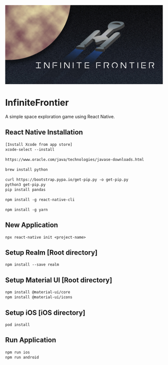 <img src="https://github.com/wizmint/InfiniteFrontier/blob/main/ios/Resources/IF%20Promo.jpg" />

# InfiniteFrontier
A simple space exploration game using React Native.

## React Native Installation

	[Install Xcode from app store] 
	xcode-select --install

	https://www.oracle.com/java/technologies/javase-downloads.html

	brew install python

	curl https://bootstrap.pypa.io/get-pip.py -o get-pip.py
	python3 get-pip.py
	pip install pandas

	npm install -g react-native-cli

	npm install -g yarn

## New Application

	npx react-native init <project-name>

## Setup Realm [Root directory]

	npm install --save realm

## Setup Material UI [Root directory]

	npm install @material-ui/core
	npm install @material-ui/icons

## Setup iOS [iOS directory]

	pod install

## Run Application

	npm run ios
	npm run android

